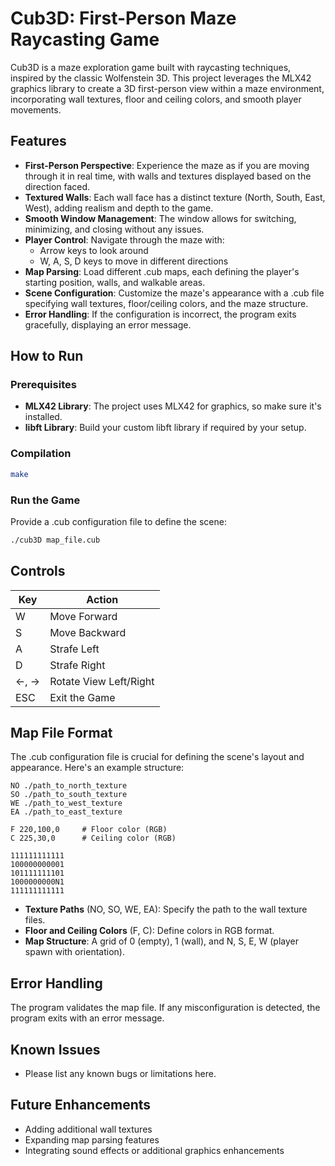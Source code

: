 # Cub3D: First-Person Maze Raycasting Game

Cub3D is a maze exploration game built with raycasting techniques, inspired by the classic Wolfenstein 3D. This project leverages the MLX42 graphics library to create a 3D first-person view within a maze environment, incorporating wall textures, floor and ceiling colors, and smooth player movements.

## Features

- **First-Person Perspective**: Experience the maze as if you are moving through it in real time, with walls and textures displayed based on the direction faced.
- **Textured Walls**: Each wall face has a distinct texture (North, South, East, West), adding realism and depth to the game.
- **Smooth Window Management**: The window allows for switching, minimizing, and closing without any issues.
- **Player Control**: Navigate through the maze with:
  - Arrow keys to look around
  - W, A, S, D keys to move in different directions
- **Map Parsing**: Load different .cub maps, each defining the player's starting position, walls, and walkable areas.
- **Scene Configuration**: Customize the maze's appearance with a .cub file specifying wall textures, floor/ceiling colors, and the maze structure.
- **Error Handling**: If the configuration is incorrect, the program exits gracefully, displaying an error message.

## How to Run

### Prerequisites

- **MLX42 Library**: The project uses MLX42 for graphics, so make sure it's installed.
- **libft Library**: Build your custom libft library if required by your setup.

### Compilation

```bash
make
```

### Run the Game

Provide a .cub configuration file to define the scene:
```bash
./cub3D map_file.cub
```

## Controls

| Key | Action |
|-----|--------|
| W | Move Forward |
| S | Move Backward |
| A | Strafe Left |
| D | Strafe Right |
| ←, → | Rotate View Left/Right |
| ESC | Exit the Game |

## Map File Format

The .cub configuration file is crucial for defining the scene's layout and appearance. Here's an example structure:

```
NO ./path_to_north_texture
SO ./path_to_south_texture
WE ./path_to_west_texture
EA ./path_to_east_texture

F 220,100,0     # Floor color (RGB)
C 225,30,0      # Ceiling color (RGB)

111111111111
100000000001
101111111101
1000000000N1
111111111111
```

- **Texture Paths** (NO, SO, WE, EA): Specify the path to the wall texture files.
- **Floor and Ceiling Colors** (F, C): Define colors in RGB format.
- **Map Structure**: A grid of 0 (empty), 1 (wall), and N, S, E, W (player spawn with orientation).

## Error Handling

The program validates the map file. If any misconfiguration is detected, the program exits with an error message.

## Known Issues

- Please list any known bugs or limitations here.

## Future Enhancements

- Adding additional wall textures
- Expanding map parsing features
- Integrating sound effects or additional graphics enhancements
